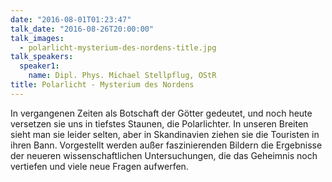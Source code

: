 ```yaml
---
date: "2016-08-01T01:23:47"
talk_date: "2016-08-26T20:00:00"
talk_images:
  - polarlicht-mysterium-des-nordens-title.jpg
talk_speakers:
  speaker1:
    name: Dipl. Phys. Michael Stellpflug, OStR
title: Polarlicht - Mysterium des Nordens
---
```


In vergangenen Zeiten als Botschaft der Götter gedeutet, und noch heute versetzen sie uns in tiefstes Staunen, die Polarlichter. In unseren Breiten sieht man sie leider selten, aber in Skandinavien ziehen sie die Touristen in ihren Bann. Vorgestellt werden außer faszinierenden Bildern die Ergebnisse der neueren wissenschaftlichen Untersuchungen, die das Geheimnis noch vertiefen und viele neue Fragen aufwerfen.
